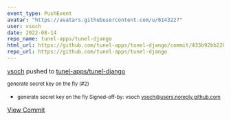 ```yaml
---
event_type: PushEvent
avatar: "https://avatars.githubusercontent.com/u/814322?"
user: vsoch
date: 2022-08-14
repo_name: tunel-apps/tunel-django
html_url: https://github.com/tunel-apps/tunel-django/commit/433b92bb22064fad510022f7e8582f5c70088859
repo_url: https://github.com/tunel-apps/tunel-django
---
```


<a href='https://github.com/vsoch' target='_blank'>vsoch</a> pushed to <a href='https://github.com/tunel-apps/tunel-django' target='_blank'>tunel-apps/tunel-django</a>

<small>generate secret key on the fly (#2)

* generate secret key on the fly
Signed-off-by: vsoch <vsoch@users.noreply.github.com></small>

<a href='https://github.com/tunel-apps/tunel-django/commit/433b92bb22064fad510022f7e8582f5c70088859' target='_blank'>View Commit</a>